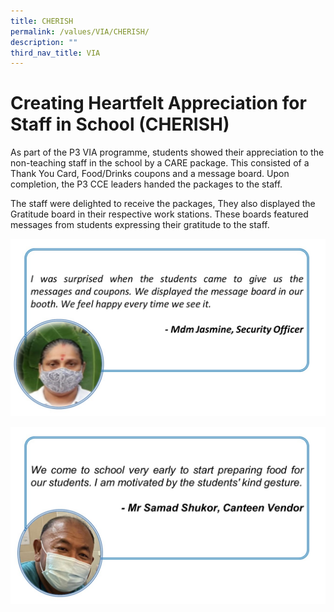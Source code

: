 ```yaml
---
title: CHERISH
permalink: /values/VIA/CHERISH/
description: ""
third_nav_title: VIA
---
```

# Creating Heartfelt Appreciation for Staff in School (CHERISH)

As part of the P3 VIA programme, students showed their appreciation to the non-teaching staff in the school by a CARE package. This consisted of a Thank You Card, Food/Drinks coupons and a message board. Upon completion, the P3 CCE leaders handed the packages to the staff.

The staff were delighted to receive the packages, They also displayed the Gratitude board in their respective work stations. These boards featured messages from students expressing their gratitude to the staff.

![](/images/VIA%20key%20programmes/Cherish%201.jpg)

![](/images/VIA%20key%20programmes/Cherish%202.jpg)